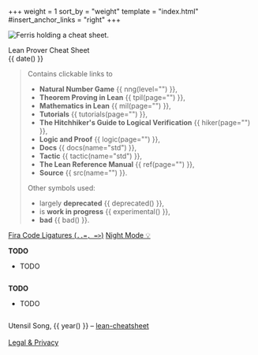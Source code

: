 +++
weight = 1
sort_by = "weight"
template = "index.html"
#insert_anchor_links = "right"
+++

<img id="logo" src="logo.png" alt="Ferris holding a cheat sheet."></img>
<div class="title">Lean Prover Cheat Sheet</div>
<div class="subtitle"><span id="subtitle"">{{ date() }}</span></div>

> Contains clickable links to
> 
> - **Natural Number Game** {{ nng(level="") }},
> - **Theorem Proving in Lean** {{ tpil(page="") }},
> - **Mathematics in Lean** {{ mil(page="") }},
> - **Tutorials** {{ tutorials(page="") }},
> - **The Hitchhiker's Guide to Logical Verification** {{ hiker(page="") }},
> - **Logic and Proof** {{ logic(page="") }},
> - **Docs** {{ docs(name="std") }},
> - **Tactic** {{ tactic(name="std") }},
> - **The Lean Reference Manual** {{ ref(page="") }},
> - **Source** {{ src(name="") }}.
> 
> Other symbols used:
> 
> - largely **deprecated** {{ deprecated() }},
> - is **work in progress** {{ experimental() }},
> - **bad** {{ bad() }}.

<div class="controls">
    <a id="toggle_ligatures" href="javascript:toggle_ligatures()">Fira Code Ligatures (<code>..=, =></code>)</a>
    <a href="javascript:toggle_night_mode()">Night Mode &#x1f4a1;</a>
</div>

<div class="noprint">

<div class="toc">

<div class="column">

**TODO**

- TODO

</div>

<div class="column">

**TODO**

- TODO

</div>

</div>
</div>

<footer>

Utensil Song, {{ year() }} – [lean-cheatsheet](http://utensil.github.io/lean-cheatsheet/) <br/><br/> [Legal & Privacy](legal)

</footer>
